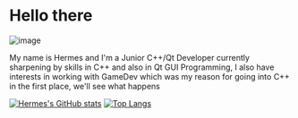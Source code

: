 # Hello there
![image](https://user-images.githubusercontent.com/71678062/111553050-df321900-8783-11eb-9522-18c2360e912c.png)

  My name is Hermes and I'm a Junior C++/Qt Developer currently sharpening by skills in C++ and also in Qt GUI Programming, I also have interests in working with GameDev which was my reason for going into C++ in the first place, we'll see what happens

[![Hermes's GitHub stats](https://github-readme-stats.vercel.app/api?username=TruePadawan&theme=tokyonight&show_icons=true)](https://github.com/anuraghazra/github-readme-stats)
[![Top Langs](https://github-readme-stats.vercel.app/api/top-langs/?username=TruePadawan)](https://github.com/anuraghazra/github-readme-stats)
